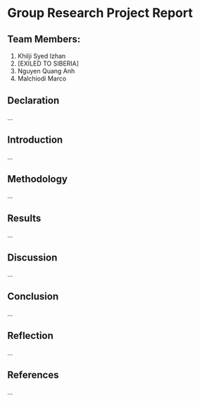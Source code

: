 # Group Research Project Report

## Team Members:

1. Khilji Syed Izhan
2. [EXILED TO SIBERIA]
3. Nguyen Quang Anh
4. Malchiodi Marco

## Declaration
... 

## Introduction
...

## Methodology
... 

## Results
... 

## Discussion
... 

## Conclusion
... 

## Reflection
... 

## References
... 